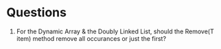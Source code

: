 ﻿# Questions

1. For the Dynamic Array & the Doubly Linked List, should the Remove(T item) method remove all occurances or just the first?

